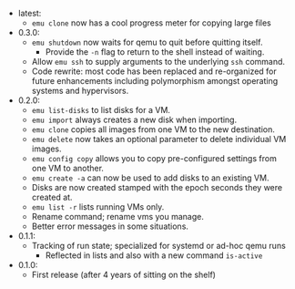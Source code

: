 -   latest:
    -   `emu clone` now has a cool progress meter for copying large files
-   0.3.0:
    -   `emu shutdown` now waits for qemu to quit before quitting itself.
        -   Provide the `-n` flag to return to the shell instead of waiting.
    -   Allow `emu ssh` to supply arguments to the underlying `ssh` command.
    -   Code rewrite: most code has been replaced and re-organized for future enhancements including polymorphism amongst operating systems and hypervisors.
-   0.2.0:
    -   `emu list-disks` to list disks for a VM.
    -   `emu import` always creates a new disk when importing.
    -   `emu clone` copies all images from one VM to the new destination.
    -   `emu delete` now takes an optional parameter to delete individual VM images.
    -   `emu config copy` allows you to copy pre-configured settings from one VM to another.
    -   `emu create -a` can now be used to add disks to an existing VM.
    -   Disks are now created stamped with the epoch seconds they were created at.
    -   `emu list -r` lists running VMs only.
    -   Rename command; rename vms you manage.
    -   Better error messages in some situations.
-   0.1.1:
    -   Tracking of run state; specialized for systemd or ad-hoc qemu runs
        -   Reflected in lists and also with a new command `is-active`
-   0.1.0:
    -   First release (after 4 years of sitting on the shelf)
